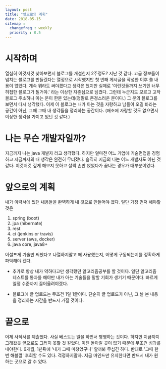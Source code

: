 ```yaml
---
layout: post
title: "앞으로의 계획"
date: 2018-05-15
sitemap :
  changefreq : weekly
  priority : 0.5
---
```

# 시작하며
열심히 이것저것 찾아보면서 블로그를 개설한지 2주정도? 지난 것 같다. 고급 정보들이 넘치는 블로그를 만들겠다는 열정으로 시작했지만 첫 번째 게시글을 작성한 이후 쓸 내용이 없었다. 계속 뭐라도 써야겠다고 생각은 했지만 실제로 '이런것들까지 쓰기엔 너무 허접한 블로그가 될거야.' 라는 이상한 자존심으로 넘겼다. 그런데 누군지도 모르고 고작 블로그 주소하나 아는 분이 한분 있는데(정말로 존경스러운 분이다.) 그 분의 블로그를 보면서 다시 생각했다.
이제 이 블로그는 내가 아는 것을 자랑하고 남들이 오길 바라는 공간이 아닌, 그때 그때 내 생각들을 정리하는 공간이다. (애초에 자랑할 것도 없으면서 이상한 생각을 가지고 있던 것 같다.)

# 나는 무슨 개발자일까?
지금까지 나는 java 개발자 라고 생각했다. 하지만 얼마전 어느 기업에 기술면접을 경험하고 지금까지의 내 생각은 완전히 무너졌다. 솔직히 지금의 나는 어느 개발자도 아닌 것 같다. 이것저것 깊게 해보지 못하고 살짝 손만 얹었다가 끝나는 경우가 대부분이었다.

# 앞으로의 계획
내가 이력서에 썼던 내용들을 완벽하게 내 것으로 만들어야 겠다. 일단 가장 먼저 해야할 것은

1. spring (boot)
2. jpa (hibernate)
3. rest
3. ci (jenkins or travis)
4. server (aws, docker)
5. java core, java8+

어설프게 기술만 써봤다고 나열하지말고 왜 사용했는지, 어떻게 구동되는지를 정확하게 파악해야 겠다.

* 추가로 항상 내가 약하다고만 생각했던 알고리즘공부를 할 것이다.
일단 알고리즘 테스트를 통과를 해야만 내가 아는 기술들을 말할 기회가 생기기 때문이다. 빠르게 일정 수준까지 끌어올려야겠다.

* 블로그에 글 업로드는 무조건 1일 1글이다.
단순히 글 업로드가 아닌, 그 날 본 내용을 정리하는 시간을 반드시 가질 것이다.

# 끝으로
어제 사직서를 제출했다. 사실 베스트는 일을 하면서 병행하는 것이다. 하지만 지금까지 그래왔듯 앞으로도 그러지 못할 것 같았다.
이젠 돌아갈 곳이 없기 때문에 무조건 성과를 내야한다. 6개월, 1년뒤에 '내가 그때 미쳤었구나' 할까봐 무섭긴 하다.
반대로 '그때 한번 해볼껄' 후회할 수도 있다.
걱정하지말자. 지금 마인드만 유지한다면 반드시 내가 원하는 곳으로 갈 수 있다.